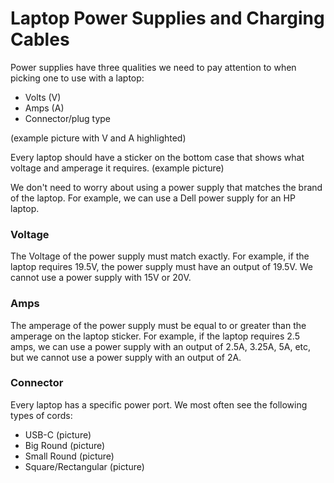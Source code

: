 # Laptop Power Supplies and Charging Cables

Power supplies have three qualities we need to pay attention to when picking one to use with a laptop:
- Volts (V)
- Amps (A)
- Connector/plug type

(example picture with V and A highlighted)

Every laptop should have a sticker on the bottom case that shows what voltage and amperage it requires.
(example picture)

We don't need to worry about using a power supply that matches the brand of the laptop. For example, we can use a Dell power supply for an HP laptop.

### Voltage

The Voltage of the power supply must match exactly. 
  For example, if the laptop requires 19.5V, the power supply must have an output of 19.5V. We cannot use a power supply with 15V or 20V.

### Amps

The amperage of the power supply must be equal to or greater than the amperage on the laptop sticker.
  For example, if the laptop requires 2.5 amps, we can use a power supply with an output of 2.5A, 3.25A, 5A, etc, but we cannot use a power supply with an output of 2A. 

### Connector

Every laptop has a specific power port. We most often see the following types of cords:
- USB-C
  (picture)
- Big Round
  (picture)
- Small Round
  (picture)
- Square/Rectangular
  (picture)
